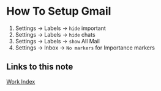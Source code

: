 # How To Setup Gmail

1. Settings -> Labels -> `hide` important
1. Settings -> Labels -> `hide` chats
1. Settings -> Labels -> `show` All Mail
1. Settings -> Inbox -> `No markers` for Importance markers

## Links to this note

[Work Index](index-work.md)
